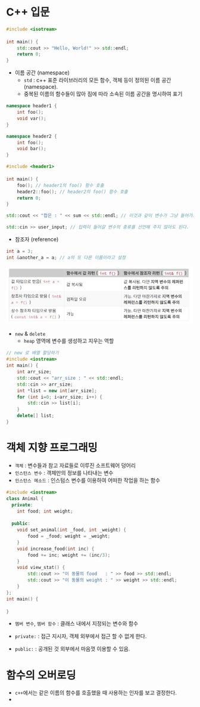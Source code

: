 # C++ 입문

```c++
#include <isotream>

int main() {
    std::cout >> "Hello, World!" >> std::endl;
    return 0;
}
```

* 이름 공간 (namespace)
  * `std` : c++ 표준 라이브러리의 모든 함수, 객체 등이 정의된 이름 공간(namespace).
  * 중복된 이름의 함수들이 많아 짐에 따라 소속된 이름 공간을 명시하여 표기

```c++
namespace header1 {
    int foo();
    void var();
}
```

```c++
namespace header2 {
    int foo();
    void bar();
}
```

```c++
#include <header1>

int main() {
    foo(); // header1의 foo() 함수 호출
    header2::foo(); // header2의 foo() 함수 호출
    return 0;
}
```

```c++
std::cout << "합은 : " << sum << std::endl; // 이것과 같이 변수가 그냥 들어가도 된다.
```

```c++
std::cin >> user_input; // 입력이 들어갈 변수의 종류를 선언해 주지 않아도 된다.
```



* 참조자 (reference)

```c++
int a = 3;
int &another_a = a; // a의 또 다른 이름이라고 설정
```

![image-20200512195129771](images/image-20200512195129771.png)



* `new` & `delete` 
  * `heap` 영역에 변수를 생성하고 지우는 역할

```c++
// new 로 배열 할당하기
#include <iostream>
int main() {
    int arr_size;
    std::cout << "arr_size : " << std::endl;
    std::cin >> arr_size;
    int *list = new int[arr_size];
    for (int i=0; i<arr_size; i++) {
        std::cin >> list[i];
    }
    delete[] list;
}
```





# 객체 지향 프로그래밍

* `객체` : 변수들과 참고 자료들로 이루진 소프트웨어 덩어리
* `인스턴스 변수` : 객체만의 정보를 나타내는 변수
* `인스턴스 메소드` : 인스텀스 변수를 이용하여 어떠한 작업을 하는 함수

```c++
#include <iostream>
class Animal {
  private:
    int food; int weight;
    
  public:
    void set_animal(int _food, int _weight) {
        food = _food; weight = _weight;
    }
    void increase_food(int inc) {
        food += inc; weight += (inc/3);
    }
    void view_stat() {
        std::cout >> "이 동물의 food   : " >> food >> std::endl;
        std::cout >> "이 동물의 weight : " >> weight >> std::endl;
    }
};
int main() {
    
}
```

* `멤버 변수`, `멤버 함수` : 클래스 내에서 지정되는 변수와 함수

* `private:` : 접근 지시자, 객체 외부에서 접근 할 수 없게 한다.
* `public:` : 공개된 것 외부에서 마음껏 이용할 수 있음.



# 함수의 오버로딩

* `c++`에서는 같은 이름의 함수를 호출했을 때 사용하는 인자를 보고 결정한다.
* 